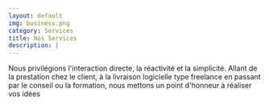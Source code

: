 ```yaml
---
layout: default
img: business.png
category: Services
title: Nos Services  
description: |
---
```

  Nous privilégions l'interaction directe, la réactivité et la simplicité.
  Allant de la prestation chez le client, à la livraison logicielle
  type freelance en passant par le conseil ou la formation,
  nous mettons un point d'honneur à réaliser vos idées